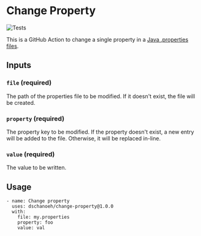 # Change Property

![Tests](https://github.com/dschanoeh/change-property/actions/workflows/test.yaml/badge.svg)

This is a GitHub Action to change a single property in a [Java .properties files](https://en.wikipedia.org/wiki/.properties).


## Inputs

### `file` (required)
The path of the properties file to be modified.
If it doesn't exist, the file will be created.

### `property` (required)
The property key to be modified. If the property doesn't exist,
a new entry will be added to the file. Otherwise, it will be
replaced in-line.

### `value` (required)
The value to be written.

## Usage

```
- name: Change property
  uses: dschanoeh/change-property@1.0.0
  with:
    file: my.properties
    property: foo
    value: val
```
